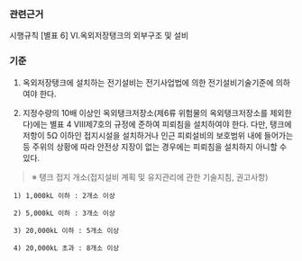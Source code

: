 ### 관련근거
시행규칙 [별표 6] VI.옥외저장탱크의 외부구조 및 설비

### 기준
1. 옥외저장탱크에 설치하는 전기설비는 전기사업법에 의한 전기설비기술기준에 의하여야 한다.

2. 지정수량의 10배 이상인 옥외탱크저장소(제6류 위험물의 옥외탱크저장소를 제외한다)에는 별표 4 Ⅷ제7호의 규정에 준하여 피뢰침을 설치하여야 한다. 다만, 탱크에 저항이 5Ω 이하인 접지시설을 설치하거나 인근 피뢰설비의 보호범위 내에 들어가는 등 주위의 상황에 따라 안전상 지장이 없는 경우에는 피뢰침을 설치하지 아니할 수 있다.

> ※ 탱크 접지 개소(접지설비 계획 및 유지관리에 관한 기술지침, 권고사항)

     1) 1,000kL 이하 : 2개소 이상

     2) 5,000kL 이하 : 3개소 이상

     3) 20,000kL 이하 : 5개소 이상
     
     4) 20,000kL 초과 : 8개소 이상
